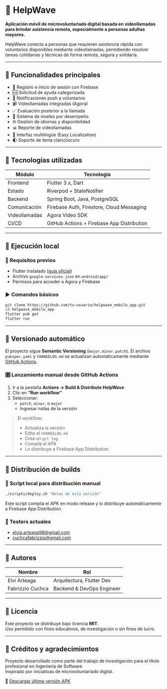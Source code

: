 # 📱 HelpWave

**Aplicación móvil de microvoluntariado digital basada en videollamadas para brindar asistencia remota, especialmente a personas adultas mayores.**

HelpWave conecta a personas que requieren asistencia rápida con voluntarios disponibles mediante videollamadas, permitiendo resolver tareas cotidianas y técnicas de forma remota, segura y solidaria.

---

## 🚀 Funcionalidades principales

- 🔐 Registro e inicio de sesión con Firebase
- 🆘 Solicitud de ayuda categorizada
- 📲 Notificaciones push a voluntarios
- 📹 Videollamadas integradas (Agora)
- ✅ Evaluación posterior a la llamada
- 🌟 Sistema de niveles por desempeño
- 🌐 Gestión de idiomas y disponibilidad
- 📊 Reporte de videollamadas
- 🎨 Interfaz multilingüe (Easy Localization)
- 🌓 Soporte de tema claro/oscuro

---

## 🧰 Tecnologías utilizadas

| Módulo        | Tecnología                                 |
|---------------|---------------------------------------------|
| Frontend      | Flutter 3.x, Dart                          |
| Estado        | Riverpod + StateNotifier                   |
| Backend       | Spring Boot, Java, PostgreSQL              |
| Comunicación  | Firebase Auth, Firestore, Cloud Messaging |
| Videollamadas | Agora Video SDK                            |
| CI/CD         | GitHub Actions + Firebase App Distribution |

---

## 🧪 Ejecución local

### 🔧 Requisitos previos

- Flutter instalado ([guía oficial](https://docs.flutter.dev/get-started/install))
- Archivo `google-services.json` en `android/app/`
- Permisos para acceder a Agora y Firebase

### ▶️ Comandos básicos

```bash
git clone https://github.com/tu-usuario/helpwave_mobile_app.git
cd helpwave_mobile_app
flutter pub get
flutter run
```

---

## 🔁 Versionado automático

El proyecto sigue **Semantic Versioning** (`major.minor.patch`). El archivo `pubspec.yaml` y `CHANGELOG.md` se actualizan automáticamente mediante [GitHub Actions](https://github.com/features/actions).

### 🎛️ Lanzamiento manual desde GitHub Actions

1. Ir a la pestaña **Actions → Build & Distribute HelpWave**
2. Clic en **“Run workflow”**
3. Seleccionar:
   - `patch`, `minor`, o `major`
   - Ingresar notas de la versión

> El workflow:
> - Actualiza la versión
> - Edita el `CHANGELOG.md`
> - Crea un `git tag`
> - Compila el APK
> - Lo distribuye a Firebase App Distribution

---

## 🚀 Distribución de builds

### 📂 Script local para distribución manual

```bash
./scripts/deploy.sh "Notas de esta versión"
```

Este script compila el APK en modo release y lo distribuye automáticamente a Firebase App Distribution.

### 👥 Testers actuales

- elvia.arteaga98@gmail.com  
- cuchcafabrizzio@gmail.com

---

## 👤 Autores

| Nombre           | Rol                       |
|------------------|---------------------------|
| Elvi Arteaga     | Arquitectura, Flutter Dev |
| Fabrizzio Cuchca | Backend & DevOps Engineer |

---

## 📜 Licencia

Este proyecto se distribuye bajo licencia **MIT**.  
Uso permitido con fines educativos, de investigación o sin fines de lucro.

---

## 🧩 Créditos y agradecimientos

Proyecto desarrollado como parte del trabajo de investigación para el título profesional en Ingeniería de Software.  
Inspirado por iniciativas de microvoluntariado digital.

🔽 [Descargar última versión APK](https://github.com/Helpwave-App/helpwave_mobile_app/releases/latest/download/app-release.apk)

